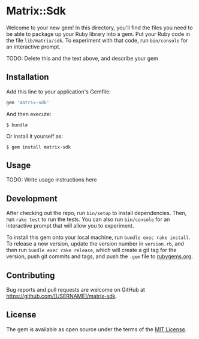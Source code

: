 # Matrix::Sdk

Welcome to your new gem! In this directory, you'll find the files you need to be able to package up your Ruby library into a gem. Put your Ruby code in the file `lib/matrix/sdk`. To experiment with that code, run `bin/console` for an interactive prompt.

TODO: Delete this and the text above, and describe your gem

## Installation

Add this line to your application's Gemfile:

```ruby
gem 'matrix-sdk'
```

And then execute:

    $ bundle

Or install it yourself as:

    $ gem install matrix-sdk

## Usage

TODO: Write usage instructions here

## Development

After checking out the repo, run `bin/setup` to install dependencies. Then, run `rake test` to run the tests. You can also run `bin/console` for an interactive prompt that will allow you to experiment.

To install this gem onto your local machine, run `bundle exec rake install`. To release a new version, update the version number in `version.rb`, and then run `bundle exec rake release`, which will create a git tag for the version, push git commits and tags, and push the `.gem` file to [rubygems.org](https://rubygems.org).

## Contributing

Bug reports and pull requests are welcome on GitHub at https://github.com/[USERNAME]/matrix-sdk.


## License

The gem is available as open source under the terms of the [MIT License](http://opensource.org/licenses/MIT).

